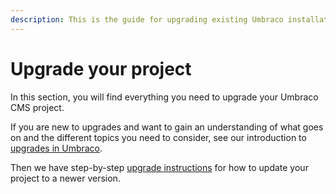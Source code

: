```yaml
---
description: This is the guide for upgrading existing Umbraco installations.
---
```


# Upgrade your project

In this section, you will find everything you need to upgrade your Umbraco CMS project.

If you are new to upgrades and want to gain an understanding of what goes on and the different topics you need to consider, see our introduction to [upgrades in Umbraco](./upgrade-introduction.md).

Then we have step-by-step [upgrade instructions](./upgrade-details.md) for how to update your project to a newer version.